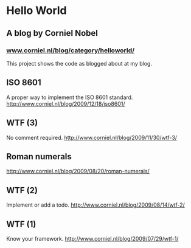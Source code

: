 Hello World
===========

A blog by Corniel Nobel
-----------------------

### www.corniel.nl/blog/category/helloworld/

This project shows the code as blogged about at my blog.

ISO 8601
--------
A proper way to implement the ISO 8601 standard.
http://www.corniel.nl/blog/2009/12/18/iso8601/

WTF (3)
-------
No comment required.
http://www.corniel.nl/blog/2009/11/30/wtf-3/

Roman numerals
--------------
http://www.corniel.nl/blog/2009/08/20/roman-numerals/

WTF (2)
-------
Implement or add a todo.
http://www.corniel.nl/blog/2009/08/14/wtf-2/

WTF (1)
-------
Know your framework.
http://www.corniel.nl/blog/2009/07/29/wtf-1/